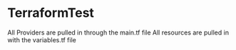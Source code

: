 # TerraformTest
 All Providers are pulled in through the main.tf file
 All resources are pulled in with the variables.tf file
 
